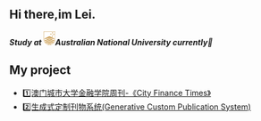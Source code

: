 ## Hi there,im Lei.<br>
***Study at ![Australian National University](https://raw.githubusercontent.com/Cromwell-Lei/Cromwell-Lei/refs/heads/main/logo-ANU2.png)Australian National University currently👋***
## My project
- [1️⃣澳门城市大学金融学院周刊-《City Finance Times》](https://github.com/Cromwell-Lei/-CITYU-Macau-FOF-College-Weekly-Bulletin-)
- [2️⃣生成式定制刊物系统(Generative Custom Publication System) ](https://github.com/Cromwell-Lei/GCPS)

<!--
**Cromwell-Lei/Cromwell-Lei** is a ✨ _special_ ✨ repository because its `README.md` (this file) appears on your GitHub profile.

Here are some ideas to get you started:

- 🔭 I’m currently working on ...
- 🌱 I’m currently learning ...
- 👯 I’m looking to collaborate on ...
- 🤔 I’m looking for help with ...
- 💬 Ask me about ...
- 📫 How to reach me: ...
- 😄 Pronouns: ...
- ⚡ Fun fact: ...
-->
